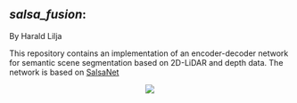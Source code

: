 ## _salsa_fusion_: 

By Harald Lilja

This repository contains an implementation of an encoder-decoder network for semantic scene segmentation based on 2D-LiDAR and depth data. The network is based on [SalsaNet](https://gitlab.com/aksoyeren/salsanet)


<p align="center">
    <img src="./data/salsa_fusion.gif" class="center">
</p>





